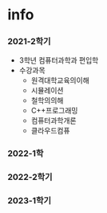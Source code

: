 # info

### 2021-2학기

* 3학년 컴퓨터과학과 편입학
* 수강과목
  * 원격대학교육의이해
  * 시뮬레이션
  * 철학의의해
  * C++프로그래밍
  * 컴퓨터과학개론
  * 클라우드컴퓨

### 2022-1학

### 2022-2학기

### 2023-1학기

